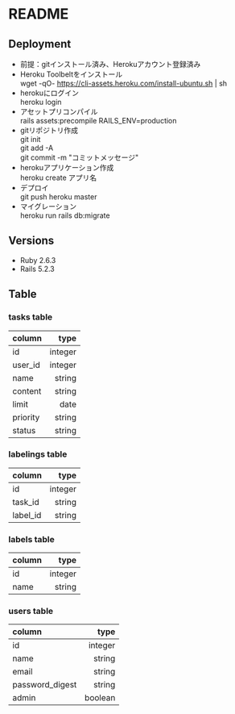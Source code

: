 # README

## Deployment
- 前提：gitインストール済み、Herokuアカウント登録済み
- Heroku Toolbeltをインストール  
wget -qO- https://cli-assets.heroku.com/install-ubuntu.sh | sh
- herokuにログイン  
heroku login
- アセットプリコンパイル  
rails assets:precompile RAILS_ENV=production
- gitリポジトリ作成  
git init  
git add -A  
git commit -m "コミットメッセージ"  
- herokuアプリケーション作成  
heroku create アプリ名  
- デプロイ  
git push heroku master
- マイグレーション  
heroku run rails db:migrate

## Versions
- Ruby 2.6.3 
- Rails 5.2.3

## Table
### tasks table
|column|type|
|:--|--:|
|id|integer|
|user_id|integer|
|name|string|
|content|string|
|limit|date|
|priority|string|
|status|string|

### labelings table
|column|type|
|:--|--:|
|id|integer|
|task_id|string|
|label_id|string|

### labels table
|column|type|
|:--|--:|
|id|integer|
|name|string|

### users table
|column|type|
|:--|--:|
|id|integer|
|name|string|
|email|string|
|password_digest|string|
|admin|boolean|
